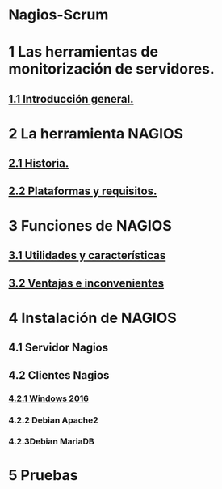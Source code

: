# Nagios-Scrum
# 1  Las herramientas de monitorización de servidores.
## [1.1  Introducción general.](./md/1_introduccion_general.md)
# 2  La herramienta NAGIOS
## [2.1  Historia.](./md/2_historia_nagios.md)
## [2.2 Plataformas y requisitos.](./md/2_2Plataformas_requisitos.md)
# 3 Funciones de NAGIOS
##  [3.1 Utilidades y características](./md/3_1Utilidades_y_caracteristicas.md)
##  [3.2 Ventajas e inconvenientes](./md/3_2Ventajas_e_inconvenientes.md)
# 4 Instalación de NAGIOS
## 4.1 Servidor Nagios
## 4.2 Clientes Nagios
###  [4.2.1 Windows 2016](./md/4_2_1cliente_win_2016.md)
### 4.2.2 Debian Apache2
### 4.2.3Debian MariaDB
# 5 Pruebas
